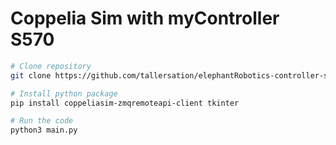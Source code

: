 # Coppelia Sim with myController S570

```bash
# Clone repository
git clone https://github.com/tallersation/elephantRobotics-controller-s570.git

# Install python package
pip install coppeliasim-zmqremoteapi-client tkinter
```

```bash
# Run the code
python3 main.py
```
